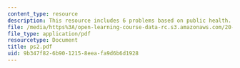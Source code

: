 ```yaml
---
content_type: resource
description: This resource includes 6 problems based on public health.
file: /media/https%3A/open-learning-course-data-rc.s3.amazonaws.com/20-104j-chemicals-in-the-environment-toxicology-and-public-health-be-104j-spring-2005/9b347f826b9012158eeafa9d6b6d1928_ps2.pdf
file_type: application/pdf
resourcetype: Document
title: ps2.pdf
uid: 9b347f82-6b90-1215-8eea-fa9d6b6d1928
---
```

